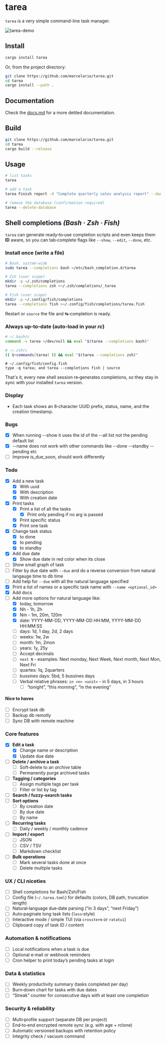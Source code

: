 # tarea

`tarea` is a very simple command-line task manager.

![tarea-demo](https://github.com/user-attachments/assets/49460c13-6da4-4b21-90c8-1ab1c4f5981c)

## Install

```bash
cargo install tarea
```

Or, from the project directory:

```bash
git clone https://github.com/marcelarie/tarea.git
cd tarea
cargo install --path .
```

## Documentation

Check the [docs.md](/docs.md) for a more detiled documentation.

## Build

```bash
git clone https://github.com/marcelarie/tarea.git
cd tarea
cargo build --release
```

## Usage

```bash
# list tasks
tarea

# add a task
tarea Finish report -d "Complete quarterly sales analysis report" --due tomorrow

# remove the database (confirmation required)
tarea --delete-database
```

## Shell completions _(Bash · Zsh · Fish)_

`tarea` can generate ready‑to‑use completion scripts and even keeps them
**ID** aware, so you can tab‑complete flags like `--show`, `--edit`, `--done`,
etc.

### Install once (write a file)

```bash
# Bash, system‑wide
sudo tarea --completions bash >/etc/bash_completion.d/tarea

# Zsh (user scope)
mkdir -p ~/.zsh/completions
tarea --completions zsh >~/.zsh/completions/_tarea

# Fish (user scope)
mkdir -p ~/.config/fish/completions
tarea --completions fish >~/.config/fish/completions/tarea.fish
```

Restart or `source` the file and ↹‑completion is ready.

### Always up‑to‑date (auto‑load in your _rc_)

```bash
# ~/.bashrc
command -v tarea >/dev/null && eval "$(tarea --completions bash)"
```

```zsh
# ~/.zshrc
(( $+commands[tarea] )) && eval "$(tarea --completions zsh)"
```

```fish
# ~/.config/fish/config.fish
type -q tarea; and tarea --completions fish | source
```

That's it, every new shell session re‑generates completions, so they stay in sync
with your installed `tarea` version.

### Display

- Each task shows an 8‑character UUID prefix, status, name, and the creation timestamp.

### Bugs

- [x] When running --show it uses the id of the --all list not the pending default list
- [x] --name does not work with other commands like --done --standby --pending etc
- [ ] Improve is_due_soon, should work differently

### Todo

- [x] Add a new task
  - [x] With uuid
  - [x] With description
  - [x] With creation date
- [x] Print tasks
  - [x] Print a list of all the tasks
    - [x] Print only pending if no arg is passed
  - [x] Print specific status
  - [x] Print one task
- [x] Change task status
  - [x] to done
  - [x] to pending
  - [x] to standby
- [x] Add due date
  - [x] Show due date in red color when its close
- [ ] Show small graph of task
- [ ] Filter by due date with `--due` and do a reverse conversion from natural
      langauge time to db time
- [ ] Add help for `--due` with all the natural language specified
- [x] Print a list of names or a specific task name with `--name <optional_id>`
- [x] Add docs
- [ ] Add more options for natural language like:
  - [x] today, tomorrow
  - [x] Nh - 1h, 2h
  - [x] Nm - 1m, 20m, 120m
  - [x] date: YYYY-MM-DD, YYYY-MM-DD HH:MM, YYYY-MM-DD HH:MM:SS
  - [ ] days: 1d, 1 day, 2d, 2 days
  - [ ] weeks: 1w, 2w
  - [ ] month: 1m, 2mon
  - [ ] years: 1y, 25y
  - [ ] Accept decimals
  - [ ] `next N` - examples: Next monday, Next Week, Next month, Next Mon, Next Fri
  - [ ] quartes: 1q, 2quarters
  - [ ] bussines days: 5bd, 5 bussines days
  - [ ] Verbal relative phrases: `in <n> <unit>` - in 5 days, in 3 hours
    - [ ] “tonight”, “this morning”, “in the evening”

#### Nice to haves

- [ ] Encrypt task db
- [ ] Backup db remotly
- [ ] Sync DB with remote machine

### Core features

- [x] **Edit a task**
  - [x] Change name or description
  - [x] Update due date
- [ ] **Delete / archive a task**
  - [ ] Soft‑delete to an _archive_ table
  - [ ] Permanently purge archived tasks
- [ ] **Tagging / categories**
  - [ ] Assign multiple tags per task
  - [ ] Filter or list by tag
- [ ] **Search / fuzzy‑search tasks**
- [ ] **Sort options**
  - [ ] By creation date
  - [ ] By due date
  - [ ] By name
- [ ] **Recurring tasks**
  - [ ] Daily / weekly / monthly cadence
- [ ] **Import / export**
  - [ ] JSON
  - [ ] CSV / TSV
  - [ ] Markdown checklist
- [ ] **Bulk operations**
  - [ ] Mark several tasks done at once
  - [ ] Delete multiple tasks

### UX / CLI niceties

- [ ] Shell completions for Bash/Zsh/Fish
- [ ] Config file (`~/.tarea.toml`) for defaults (colors, DB path, truncation length)
- [ ] Natural‑language due‑date parsing (“in 3 days”, “next Friday”)
- [ ] Auto‑paginate long task lists (`less`‑style)
- [ ] Interactive mode / simple TUI (via `crossterm` or `ratatui`)
- [ ] Clipboard copy of task ID / content

### Automation & notifications

- [ ] Local notifications when a task is due
- [ ] Optional e‑mail or webhook reminders
- [ ] Cron helper to print today’s pending tasks at login

### Data & statistics

- [ ] Weekly productivity summary (tasks completed per day)
- [ ] Burn‑down chart for tasks with due dates
- [ ] “Streak” counter for consecutive days with at least one completion

### Security & reliability

- [ ] Multi‑profile support (separate DB per project)
- [ ] End‑to‑end encrypted remote sync (e.g. with age + rclone)
- [ ] Automatic versioned backups with retention policy
- [ ] Integrity check / vacuum command
